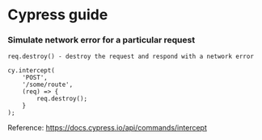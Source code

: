 # Cypress guide


### Simulate network error for a particular request

```
req.destroy() - destroy the request and respond with a network error
```

```
cy.intercept(
    'POST',
    '/some/route', 
    (req) => {
        req.destroy();
    }
);
```

Reference: 
https://docs.cypress.io/api/commands/intercept